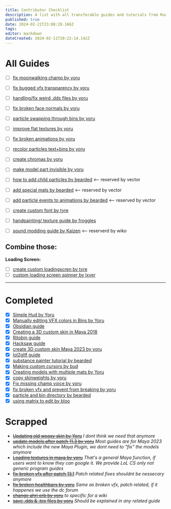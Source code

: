 ```yaml
---
title: Contributor Checklist
description: A list with all transferable guides and tutorials from Runeforge to the Wiki.
published: true
date: 2024-02-21T23:08:29.166Z
tags: 
editor: markdown
dateCreated: 2024-02-11T20:22:14.142Z
---
```


<!--add a Cross "[x]" if you completed a transfer and replace the link with the wiki version! Then move it to completed.-->
# All Guides

- [ ] [fix moonwalking champ by yoru](https://www.runeforge.io/post/fix-moonwalking-champions)
- [ ] [fix bugged vfx transparency by yoru](https://www.runeforge.io/post/fixing-particles-not-properly-showing-transparency)
- [ ] [handling/fix weird .dds files by yoru](https://www.runeforge.io/post/handling-fixing-weird-dds-files)
- [ ] [fix broken face normals by yoru](https://www.runeforge.io/post/fixing-broken-face-normals)
- [ ] [particle swapping through bins by yoru](https://www.runeforge.io/post/particle-swapping-through-bin-editing)
- [ ] [improve flat textures by yoru](https://www.runeforge.io/post/how-to-improve-flat-textures)
- [ ] [fix broken animations by yoru](https://www.runeforge.io/post/how-to-fix-broken-animations-with-lolmaya)
- [ ] [recolor particles text+bins by yoru](https://www.runeforge.io/post/recoloring-particles-textures-bins)
- [ ] [create chromas by yoru](https://www.runeforge.io/post/how-to-create-chromas)
- [ ] [make model part invisible by yoru](https://www.runeforge.io/post/making-model-parts-invisible-through-textures-only)
- [ ] [how to add child particles by bearded](https://www.runeforge.io/post/how-to-add-child-particles-to-your-league-of-legennds-custom-skin-vfx) <-- reserved by vector
- [ ] [add special mats by bearded](https://www.runeforge.io/post/adding-special-materials-to-your-skin-in-league-of-legends) <-- reserved by vector

- [ ] [add particle events to animations by bearded](https://www.runeforge.io/post/adding-particle-events-to-specific-animations) <-- reserved by vector
- [ ] [create custom font by tyre](https://www.runeforge.io/post/how-to-create-a-custom-font)
- [ ] [handpainting/ texture guide by froggles](https://www.runeforge.io/post/hand-painting---texturing-guide-by-yekaterina-bourykina)
- [ ] [sound modding guide by Kaizen](https://www.runeforge.io/post/sound-modding-tutorial) <-- reserverd by wiko

## Combine those:
**Loading Screen:**
- [ ] [create custom loadingscren by tyre](https://www.runeforge.io/post/creating-a-custom-loading-screen)
- [ ] [custom loading screen spinner by lxver](https://www.runeforge.io/post/how-to-make-a-custom-loadingscreen-spinner)

---


# Completed

- [x] [Simple Hud by Yoru](https://wiki.runeforge.io/specific-guide/ui/simple-hud-template)
- [x] [Manually editing VFX colors in Bins by Yoru](https://wiki.runeforge.io/en/specific-guide/coding/man-edit-vfxcolor)
- [x] [Obsidian guide](/core-guides/tools/obsidian)
- [x] [Creating a 3D custom skin in Maya 2018](/specific-guide/3d-modelling/create-customskin-maya2018)
- [x] [Ritobin guide](/core-guides/tools/rito-bin)
- [X] [Hacksaw guide](/core-guides/tools/hacksaw)
- [x] [create 3D custom skin Maya 2023 by yoru](/specific-guide/3d-modelling/create-customskin-maya2023)
- [x] [lol2gltf guide](/core-guides/tools/lol2gltf)
- [x] [substance painter tutorial by bearded](/specific-guide/texturing/substance-painter-guide)
- [X] [Making custom cursors by bud](/specific-guide/ui/custom-cursors)
- [x] [Creating models with multiple mats by Yoru](/specific-guide/texturing/create-skin-with-multiple-mats)
- [x] [copy skinweights by yoru](/specific-guide/rigging-weighting/copy-skinweights)
- [x] [Fix missing champ voice by yoru](/specific-guide/sfx/fix-missing-voicelines)
- [x] [fix broken vfx and prevent from breaking by yoru](/specific-guide/coding/fix-breaking-vfx)
- [x] [particle and bin directory by bearded](/specific-guide/coding/particle-dictionary)
- [x] [using matrix to edit by bloo](/specific-guide/coding/edit-vfx-using-matrix)

# Scrapped

- ~~[Updating old wooxy skin by Yoru](https://www.runeforge.io/post/updating-old-wooxy-skins)~~ *I dont think we need that anymore*
- ~~[update models after patch 11.3 by yoru](https://www.runeforge.io/post/updating-remodels-after-patch-11-3)~~ *Most guides are for Maya 2023 which include the new Maya Plugin, we dont need to "fix" the models anymore*
- ~~[Loading textures in maya by yoru](https://www.runeforge.io/post/loading-textures-in-maya)~~ *That's a general Maya function, if users want to know they can google it. We provide LoL CS only not generic program guides*
- ~~[fix broken vfx after patch 13.1](https://www.runeforge.io/post/fixing-broken-vfx-after-patch-13-1)~~ *Patch related fixes shouldnt be nessecary anymore*
- ~~[fix broken healthbars by yoru](https://www.runeforge.io/post/fixing-broken-healthbars)~~ *Same as broken vfx, patch related, if it happenes we use the dc forum*
-  ~~[change ahri orb by yoru](https://www.runeforge.io/post/how-to-change-ahri-orb)~~ *to specific for a wiki*
- ~~[save .dds & .tex files by yoru](https://www.runeforge.io/post/saving-dds-tex-files)~~ *Should be explained in any related guide*